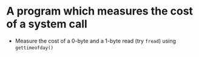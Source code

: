 # A program which measures the cost of a system call
* Measure the cost of a 0-byte and a 1-byte read (try `fread`) using `gettimeofday()`

